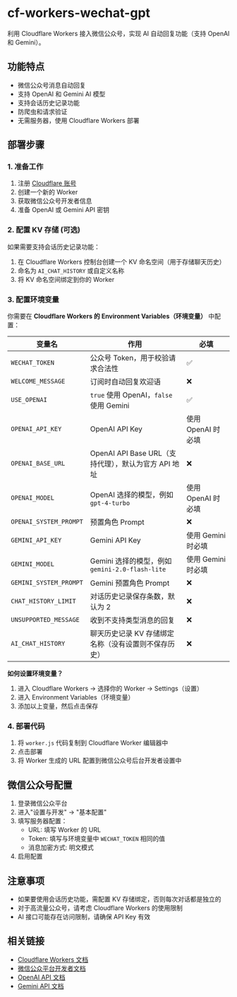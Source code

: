 # cf-workers-wechat-gpt

利用 Cloudflare Workers 接入微信公众号，实现 AI 自动回复功能（支持 OpenAI 和 Gemini）。

## 功能特点

- 微信公众号消息自动回复
- 支持 OpenAI 和 Gemini AI 模型
- 支持会话历史记录功能
- 防爬虫和请求验证
- 无需服务器，使用 Cloudflare Workers 部署

## 部署步骤

### 1. 准备工作

1. 注册 [Cloudflare 账号](https://dash.cloudflare.com/sign-up)
2. 创建一个新的 Worker
3. 获取微信公众号开发者信息
4. 准备 OpenAI 或 Gemini API 密钥

### 2. 配置 KV 存储 (可选)

如果需要支持会话历史记录功能：

1. 在 Cloudflare Workers 控制台创建一个 KV 命名空间（用于存储聊天历史）
2. 命名为 `AI_CHAT_HISTORY` 或自定义名称
3. 将 KV 命名空间绑定到你的 Worker

### 3. 配置环境变量

你需要在 **Cloudflare Workers 的 Environment Variables（环境变量）** 中配置：

| 变量名 | 作用 | 必填 |
| ------ | ----- | ----- |
| `WECHAT_TOKEN` | 公众号 Token，用于校验请求合法性 | ✅ |
| `WELCOME_MESSAGE` | 订阅时自动回复欢迎语 | ❌ |
| `USE_OPENAI` | `true` 使用 OpenAI，`false` 使用 Gemini | ✅ |
| `OPENAI_API_KEY` | OpenAI API Key | 使用 OpenAI 时必填 |
| `OPENAI_BASE_URL` | OpenAI API Base URL（支持代理），默认为官方 API 地址 | ❌ |
| `OPENAI_MODEL` | OpenAI 选择的模型，例如 `gpt-4-turbo` | 使用 OpenAI 时必填 |
| `OPENAI_SYSTEM_PROMPT` | 预置角色 Prompt | ❌ |
| `GEMINI_API_KEY` | Gemini API Key | 使用 Gemini 时必填 |
| `GEMINI_MODEL` | Gemini 选择的模型，例如 `gemini-2.0-flash-lite` | 使用 Gemini 时必填 |
| `GEMINI_SYSTEM_PROMPT` | Gemini 预置角色 Prompt | ❌ |
| `CHAT_HISTORY_LIMIT` | 对话历史记录保存条数，默认为 2 | ❌ |
| `UNSUPPORTED_MESSAGE` | 收到不支持类型消息的回复 | ❌ |
| `AI_CHAT_HISTORY` | 聊天历史记录 KV 存储绑定名称（没有设置则不保存历史） | ❌ |

**如何设置环境变量？**
1. 进入 Cloudflare Workers -> 选择你的 Worker -> Settings（设置）
2. 进入 Environment Variables（环境变量）
3. 添加以上变量，然后点击保存

### 4. 部署代码

1. 将 `worker.js` 代码复制到 Cloudflare Worker 编辑器中
2. 点击部署
3. 将 Worker 生成的 URL 配置到微信公众号后台开发者设置中

## 微信公众号配置

1. 登录微信公众平台
2. 进入"设置与开发" -> "基本配置"
3. 填写服务器配置：
   - URL: 填写 Worker 的 URL
   - Token: 填写与环境变量中 `WECHAT_TOKEN` 相同的值
   - 消息加密方式: 明文模式
4. 启用配置

## 注意事项

- 如果要使用会话历史功能，需配置 KV 存储绑定，否则每次对话都是独立的
- 对于高流量公众号，请考虑 Cloudflare Workers 的使用限制
- AI 接口可能存在访问限制，请确保 API Key 有效

## 相关链接

- [Cloudflare Workers 文档](https://developers.cloudflare.com/workers/)
- [微信公众平台开发者文档](https://developers.weixin.qq.com/doc/offiaccount/Getting_Started/Overview.html)
- [OpenAI API 文档](https://platform.openai.com/docs/api-reference)
- [Gemini API 文档](https://ai.google.dev/docs)










